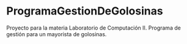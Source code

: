 # ProgramaGestionDeGolosinas
Proyecto para la materia Laboratorio de Computación II. Programa de gestión para un mayorista de golosinas. 

